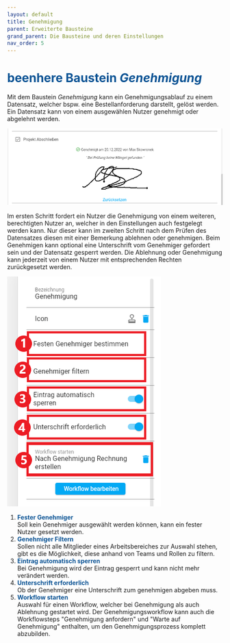 ```yaml
---
layout: default
title: Genehmigung
parent: Erweiterte Bausteine
grand_parent: Die Bausteine und deren Einstellungen
nav_order: 5
---
```


# <span style="color:#0b5394"><span class="material-icons">beenhere</span> **Baustein *Genehmigung***</span>

Mit dem Baustein *Genehmigung* kann ein Genehmigungsablauf zu einem Datensatz, welcher bspw. eine Bestellanforderung darstellt, gelöst werden. Ein Datensatz kann von einem ausgewählen Nutzer genehmigt oder abgelehnt werden.

![approval](\assets\record-spec-settings\1approval.png "approval")

Im ersten Schritt fordert ein Nutzer die Genehmigung von einem weiteren, berechtigten Nutzer an, welcher in den Einstellungen auch festgelegt werden kann. Nur dieser kann im zweiten Schritt nach dem Prüfen des Datensatzes diesen mit einer Bemerkung ablehnen oder genehmigen. Beim Genehmigen kann optional eine Unterschrift vom Genehmiger gefordert sein und der Datensatz gesperrt werden. Die Ablehnung oder Genehmigung kann jederzeit von einem Nutzer mit entsprechenden Rechten zurückgesetzt werden.

![2approval](\assets\record-spec-settings\2approval.png "2approval")

1. <span style="color:#0b5394">**Fester Genehmiger**</span>  
    Soll kein Genehmiger ausgewählt werden können, kann ein fester Nutzer gesetzt werden.
2. <span style="color:#0b5394">**Genehmiger Filtern**</span>  
    Sollen nicht alle Mitglieder eines Arbeitsbereiches zur Auswahl stehen, gibt es die Möglichkeit, diese anhand von Teams und Rollen zu filtern.
3. <span style="color:#0b5394">**Eintrag automatisch sperren**</span>  
    Bei Genehmigung wird der Eintrag gesperrt und kann nicht mehr verändert werden.
5. <span style="color:#0b5394">**Unterschrift erforderlich**</span>  
    Ob der Genehmiger eine Unterschrift zum genehmigen abgeben muss.
5. <span style="color:#0b5394">**Workflow starten**</span>  
    Auswahl für einen Workflow, welcher bei Genehmigung als auch Ablehnung gestartet wird.
    Der Genehmigungsworkflow kann auch die Workflowsteps "Genehmigung anfordern" und "Warte auf Genehmigung" enthalten,
    um den Genehmigungsprozess komplett abzubilden.
